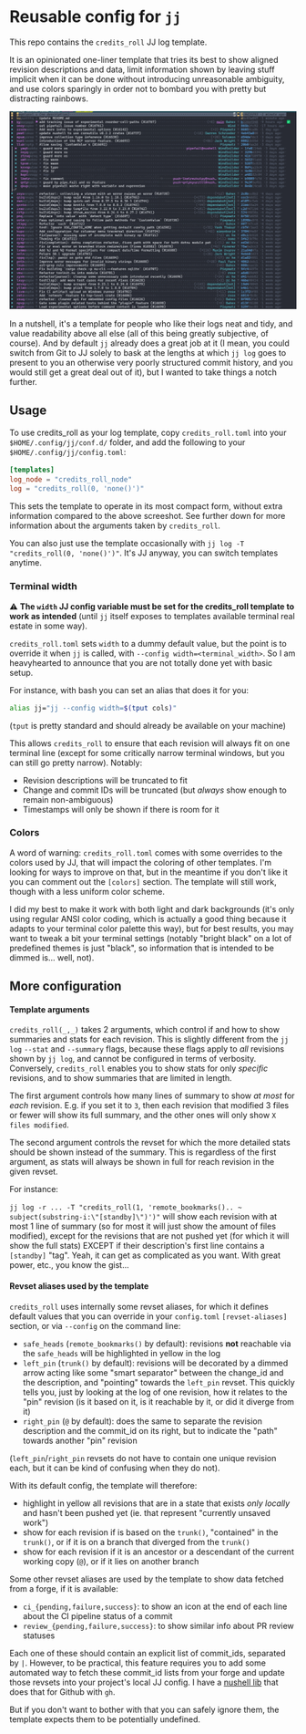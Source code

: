 # Reusable config for `jj`

This repo contains the `credits_roll` JJ log template.

It is an opinionated one-liner template that tries its best to show aligned
revision descriptions and data, limit information shown by leaving stuff
implicit when it can be done without introducing unreasonable ambiguity, and use
colors sparingly in order not to bombard you with pretty but distracting
rainbows.

![credits_roll_log](misc/credits_roll.png)

In a nutshell, it's a template for people who like their logs neat and tidy, and
value readability above all else (all of this being greatly subjective, of
course). And by default `jj` already does a great job at it (I mean, you could
switch from Git to JJ solely to bask at the lengths at which `jj log` goes to
present to you an otherwise very poorly structured commit history, and you would
still get a great deal out of it), but I wanted to take things a notch further.

## Usage

To use credits_roll as your log template, copy `credits_roll.toml` into your
`$HOME/.config/jj/conf.d/` folder, and add the following to your
`$HOME/.config/jj/config.toml`:

```toml
[templates]
log_node = "credits_roll_node"
log = "credits_roll(0, 'none()')"
```

This sets the template to operate in its most compact form, without extra
information compared to the above screeshot. See further down for more
information about the arguments taken by `credits_roll`.

You can also just use the template occasionally with
`jj log -T "credits_roll(0, 'none()')"`. It's JJ anyway, you can switch
templates anytime.

### Terminal width

⚠ **The `width` JJ config variable must be set for the credits_roll template to
work as intended** (until `jj` itself exposes to templates available terminal
real estate in some way).

`credits_roll.toml` sets `width` to a dummy default value, but the point is to
override it when `jj` is called, with `--config width=<terminal_width>`. So I am
heavyhearted to announce that you are not totally done yet with basic setup.

For instance, with bash you can set an alias that does it for you:

```bash
alias jj="jj --config width=$(tput cols)"
```

(`tput` is pretty standard and should already be available on your machine)

This allows `credits_roll` to ensure that each revision will always fit on one
terminal line (except for some critically narrow terminal windows, but you can
still go pretty narrow). Notably:

- Revision descriptions will be truncated to fit
- Change and commit IDs will be truncated (but *always* show enough to remain
  non-ambiguous)
- Timestamps will only be shown if there is room for it

### Colors

A word of warning: `credits_roll.toml` comes with some overrides to the colors
used by JJ, that will impact the coloring of other templates. I'm looking for
ways to improve on that, but in the meantime if you don't like it you can
comment out the `[colors]` section. The template will still work, though with a
less uniform color scheme.

I did my best to make it work with both light and dark backgrounds (it's only
using regular ANSI color coding, which is actually a good thing because it
adapts to your terminal color palette this way), but for best results, you may
want to tweak a bit your terminal settings (notably "bright black" on a lot of
predefined themes is just "black", so information that is intended to be dimmed
is... well, not).

## More configuration

#### Template arguments

`credits_roll(_,_)` takes 2 arguments, which control if and how to show
summaries and stats for each revision. This is slightly different from the
`jj log` `--stat` and `--summary` flags, because these flags apply to _all_
revisions shown by `jj log`, and cannot be configured in terms of verbosity.
Conversely, `credits_roll` enables you to show stats for only _specific_
revisions, and to show summaries that are limited in length.

The first argument controls how many lines of summary to show _at most_ for
_each_ revision. E.g. if you set it to `3`, then each revision that modified 3
files or fewer will show its full summary, and the other ones will only show
`X files modified`.

The second argument controls the revset for which the more detailed stats should
be shown instead of the summary. This is regardless of the first argument, as
stats will always be shown in full for reach revision in the given revset.

For instance:

`jj log -r ... -T "credits_roll(1, 'remote_bookmarks().. ~ subject(substring-i:\"[standby]\")')"`
will show each revision with at most 1 line of summary (so for most it will just
show the amount of files modified), except for the revisions that are not pushed
yet (for which it will show the full stats) EXCEPT if their description's first
line contains a `[standby]` "tag". Yeah, it can get as complicated as you want.
With great power, etc., you know the gist...

#### Revset aliases used by the template

`credits_roll` uses internally some revset aliases, for which it defines default
values that you can override in your `config.toml` `[revset-aliases]` section,
or via `--config` on the command line:

- `safe_heads` (`remote_bookmarks()` by default): revisions **not** reachable
  via the `safe_heads` will be highlighted in yellow in the log
- `left_pin` (`trunk()` by default): revisions will be decorated by a dimmed
  arrow acting like some "smart separator" between the change_id and the
  description, and "pointing" towards the `left_pin` revset. This quickly tells
  you, just by looking at the log of one revision, how it relates to the "pin"
  revision (is it based on it, is it reachable by it, or did it diverge from it)
- `right_pin` (`@` by default): does the same to separate the revision
  description and the commit_id on its right, but to indicate the "path" towards
  another "pin" revision

(`left_pin`/`right_pin` revsets do not have to contain one unique revision each,
but it can be kind of confusing when they do not).

With its default config, the template will therefore:

- highlight in yellow all revisions that are in a state that exists _only
  locally_ and hasn't been pushed yet (ie. that represent "currently unsaved
  work")
- show for each revision if is based on the `trunk()`, "contained" in the
  `trunk()`, or if it is on a branch that diverged from the `trunk()`
- show for each revision if it is an ancestor or a descendant of the current
  working copy (`@`), or if it lies on another branch

Some other revset aliases are used by the template to show data fetched from a
forge, if it is available:

- `ci_{pending,failure,success}`: to show an icon at the end of each line about
  the CI pipeline status of a commit
- `review_{pending,failure,success}`: to show similar info about PR review
  statuses

Each one of these should contain an explicit list of commit_ids, separated by
`|`. However, to be practical, this feature requires you to add some automated
way to fetch these commit_id lists from your forge and update those revsets into
your project's local JJ config. I have a
[nushell lib](https://github.com/YPares/monurepo/blob/master/nujj/gh.nu) that
does that for Github with `gh`.

But if you don't want to bother with that you can safely ignore them, the
template expects them to be potentially undefined.
